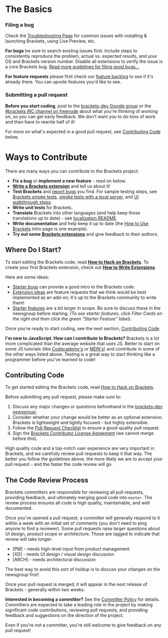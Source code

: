 # The Basics

### Filing a bug

Check the [Troubleshooting Page](https://github.com/adobe/brackets/wiki/Troubleshooting) for common
issues with installing & launching Brackets, using Live Preview, etc.

**For bugs** be sure to search existing issues first. Include steps to consistently reproduce the
problem, actual vs. expected results, and your OS and Brackets version number.
Disable all extensions to verify the issue is a core Brackets bug.
[Read more guidelines for filing good bugs...](https://github.com/adobe/brackets/wiki/How-to-Report-an-Issue)

**For feature requests** please first check our [feature backlog](http://bit.ly/BracketsBacklog) to
see if it's already there. You can upvote features you'd like to see.

### Submitting a pull request

**Before you start coding**, post to the [brackets-dev Google group](http://groups.google.com/group/brackets-dev)
or the [#brackets IRC channel on freenode](http://webchat.freenode.net/?channels=brackets) about what
you're thinking of working on, so you can get early feedback. We don't want you to do tons of work
and then have to rewrite half of it!

For more on what's expected in a good pull request, see [Contributing Code](#contributing-code) below.


# Ways to Contribute

There are many ways you can contribute to the Brackets project:

* **Fix a bug** or **implement a new feature** - read on below.
* **[Write a Brackets extension](https://github.com/adobe/brackets/wiki/How-to-write-extensions)** and
  tell us about it!
* **Test Brackets** and [report bugs](https://github.com/adobe/brackets/wiki/How-to-Report-an-Issue)
  you find. For sample testing steps, see
  [Brackets smoke tests](https://github.com/adobe/brackets/wiki/Brackets-Smoke-Tests),
  [smoke tests with a local server](https://github.com/adobe/brackets/wiki/Brackets-Server-Smoke-Tests), and
  [UI walkthrough steps](https://github.com/adobe/brackets/wiki/Localization-Tests).
* **Write unit tests** for Brackets.
* **Translate** Brackets into other languages (and help keep those translations up to date) - see
  [localization README](https://github.com/adobe/brackets/blob/master/src/nls/README.md).
* **Write documentation** and help keep it up to date
  (the [How to Use Brackets](https://github.com/adobe/brackets/wiki/How-to-Use-Brackets) intro page
  is one example).
* **Try out some [Brackets extensions](https://github.com/adobe/brackets/wiki/Brackets-Extensions)**
  and give feedback to their authors.


## Where Do I Start?

To start editing the Brackets code, read **[How to Hack on Brackets](https://github.com/adobe/brackets/wiki/How-to-Hack-on-Brackets)**.
To create your first Brackets extension, check out **[How to Write Extensions](https://github.com/adobe/brackets/wiki/How-to-write-extensions)**.

Here are some ideas:

* [Starter bugs](https://github.com/adobe/brackets/issues?labels=starter+bug&state=open) can
  provide a good intro to the Brackets code.
* [Extension ideas](https://github.com/adobe/brackets/issues?labels=Extension+Idea&state=open)
  are feature requests that we think would be best implemented as an add-on; it's up to the
  Brackets community to write them!
* [Starter features](http://bit.ly/BracketsBacklog) are a bit larger in scope. Be sure to discuss
  these in the newsgroup before starting. _(To see starter features, click Filter Cards on the
  right and then click the green "Starter Feature" label)._

Once you're ready to start coding, see the next section, [Contributing Code](#contributing-code).

**I'm new to JavaScript. How can I contribute to Brackets?** Brackets is a lot more complicated
than the average website that uses JS. Better to start on some JS tutorials (like [Codecademy's](http://www.codecademy.com/tracks/javascript)
or [MDN's](https://developer.mozilla.org/en-US/docs/JavaScript/Getting_Started)) and contribute
in some of the other ways listed above. Testing is a great way to start thinking like a programmer
before you've learned to code!


## Contributing Code

To get started editing the Brackets code, read [How to Hack on Brackets](https://github.com/adobe/brackets/wiki/How-to-Hack-on-Brackets).

Before submitting any pull request, please make sure to:

1. Discuss any major changes or questions beforehand in the [brackets-dev newsgroup](http://groups.google.com/group/brackets-dev).
2. Consider whether your change would be better as an optional extension. Brackets is lightweight
   and tightly focused - but highly extensible.
3. Follow the [Pull Request Checklist](https://github.com/adobe/brackets/wiki/Pull-Request-Checklist)
   to ensure a good-quality pull request.
4. Sign the [Brackets Contributor License Agreement](http://dev.brackets.io/brackets-contributor-license-agreement.html)
   (we cannot merge before this).

High quality code and a top-notch user experience are very important in Brackets, and we carefully
review pull requests to keep it that way. The better you follow the guidelines above, the more likely
we are to accept your pull request - and the faster the code review will go.


## The Code Review Process

Brackets committers are responsible for reviewing all pull requests, providing feedback, and
ultimately merging good code into `master`. The review process ensures all code is high quality,
maintainable, and well documented.

Once you've opened a pull request, a committer will generally respond to it within a week with an
initial set of comments (you don't need to ping anyone to find a reviewer). Some pull requests
raise larger questions about UI design, product scope or architecture. Those are tagged to indicate
that review will take longer:

* \[PM\] - needs high-level input from product management
* \[XD\] - needs UI design / visual design discussion
* \[ARCH\] - needs architectural discussion

The best way to avoid this sort of holdup is to discuss your changes on the newsgroup first!

Once your pull request is merged, it will appear in the next release of Brackets - generally within
two weeks.

**Interested in becoming a committer?** See the [Committer Policy](https://github.com/adobe/brackets/wiki/Brackets-Committer-Policy)
for details. Committers are expected to take a leading role in the project by making significant
code contributions, reviewing pull requests, and providing feedback and suggestions on the
direction of the project.

Even if you're not a committer, you're still welcome to give feedback on any pull request!
